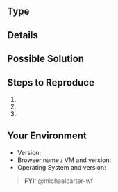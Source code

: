 <!--- Provide a general summary of the issue in the title above -->

<!--- Provide the type of issue (Bug, Improvement, Feature Request) -->
## Type

## Details
<!--- If you're describing a bug, tell us what happens instead of the expected behavior -->
<!--- If you're suggesting a change/improvement, tell us how it should work -->

## Possible Solution
<!--- Not obligatory, but suggest a fix/reason for the bug, -->
<!--- or ideas how to implement the addition or change -->

<!--- Delete the following sections if not submitting a bug -->

## Steps to Reproduce
<!--- Provide steps to reproduce this bug. Include code to reproduce, if relevant -->
1.
2.
3.

## Your Environment
<!--- Include as many relevant details about the environment you experienced the bug in -->
* Version:
* Browser name / VM and version:
* Operating System and version:

> __FYI:__ @michaelcarter-wf